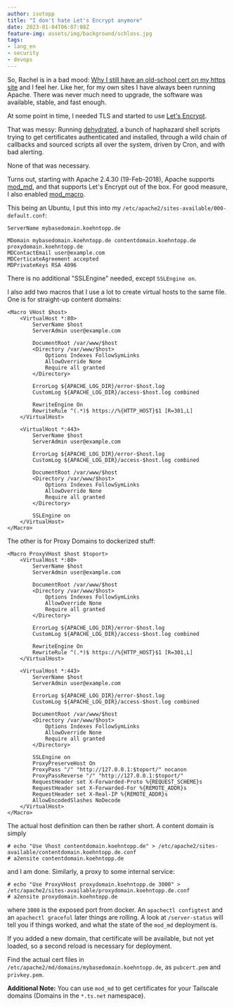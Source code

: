 ```yaml
---
author: isotopp
title: "I don't hate Let's Encrypt anymore"
date: 2023-01-04T06:07:08Z
feature-img: assets/img/background/schloss.jpg
tags:
- lang_en
- security
- devops
---
```


So, Rachel is in a bad mood:
[Why I still have an old-school cert on my https site](https://rachelbythebay.com/w/2023/01/03/ssl/)
and I feel her.
Like her, for my own sites I have always been running Apache.
There was never much need to upgrade, the software was available, stable, and fast enough.

At some point in time, I needed TLS and started to use [Let's Encrypt](https://letsencrypt.org/).

That was messy: Running 
[dehydrated](https://github.com/dehydrated-io/dehydrated),
a bunch of haphazard shell scripts trying to get certificates authenticated and installed, through a wild chain of callbacks and sourced scripts all over the system,
driven by Cron, and with bad alerting.

None of that was necessary.

Turns out, starting with Apache 2.4.30 (19-Feb-2018), Apache supports 
[mod_md](https://httpd.apache.org/docs/trunk/mod/mod_md.html),
and that supports Let's Encrypt out of the box.
For good measure, I also enabled [mod_macro](https://httpd.apache.org/docs/current/mod/mod_macro.html).

This being an Ubuntu, I put this into my `/etc/apache2/sites-available/000-default.conf`:

```apacheconf
ServerName mybasedomain.koehntopp.de

MDomain mybasedomain.koehntopp.de contentdomain.koehntopp.de proxydomain.koehntopp.de
MDContactEmail user@example.com
MDCerticateAgreement accepted
MDPrivateKeys RSA 4096
```

There is no additional "SSLEngine" needed, except `SSLEngine on`.

I also add two macros that I use a lot to create virtual hosts to the same file.
One is for straight-up content domains:

```apacheconf
<Macro VHost $host>
    <VirtualHost *:80>
        ServerName $host
        ServerAdmin user@example.com

        DocumentRoot /var/www/$host
        <Directory /var/www/$host>
            Options Indexes FollowSymLinks
            AllowOverride None
            Require all granted
        </Directory>

        ErrorLog ${APACHE_LOG_DIR}/error-$host.log
        CustomLog ${APACHE_LOG_DIR}/access-$host.log combined

        RewriteEngine On
        RewriteRule ^(.*)$ https://%{HTTP_HOST}$1 [R=301,L]
    </VirtualHost>

    <VirtualHost *:443>
        ServerName $host
        ServerAdmin user@example.com

        ErrorLog ${APACHE_LOG_DIR}/error-$host.log
        CustomLog ${APACHE_LOG_DIR}/access-$host.log combined

        DocumentRoot /var/www/$host
        <Directory /var/www/$host>
            Options Indexes FollowSymLinks
            AllowOverride None
            Require all granted
        </Directory>

        SSLEngine on
    </VirtualHost>
</Macro>
```

The other is for Proxy Domains to dockerized stuff:

```apacheconf
<Macro ProxyVHost $host $toport>
    <VirtualHost *:80>
        ServerName $host
        ServerAdmin user@example.com

        DocumentRoot /var/www/$host
        <Directory /var/www/$host>
            Options Indexes FollowSymLinks
            AllowOverride None
            Require all granted
        </Directory>

        ErrorLog ${APACHE_LOG_DIR}/error-$host.log
        CustomLog ${APACHE_LOG_DIR}/access-$host.log combined

        RewriteEngine On
        RewriteRule ^(.*)$ https://%{HTTP_HOST}$1 [R=301,L]
    </VirtualHost>

    <VirtualHost *:443>
        ServerName $host
        ServerAdmin user@example.com

        ErrorLog ${APACHE_LOG_DIR}/error-$host.log
        CustomLog ${APACHE_LOG_DIR}/access-$host.log combined

        DocumentRoot /var/www/$host
        <Directory /var/www/$host>
            Options Indexes FollowSymLinks
            AllowOverride None
            Require all granted
        </Directory>

        SSLEngine on
        ProxyPreserveHost On
        ProxyPass "/" "http://127.0.0.1:$toport/" nocanon
        ProxyPassReverse "/" "http://127.0.0.1:$toport/"
        RequestHeader set X-Forwarded-Proto %{REQUEST_SCHEME}s
        RequestHeader set X-Forwarded-For %{REMOTE_ADDR}s
        RequestHeader set X-Real-IP %{REMOTE_ADDR}s
        AllowEncodedSlashes NoDecode
    </VirtualHost>
</Macro>
```

The actual host definition can then be rather short.
A content domain is simply

```console
# echo "Use Vhost contentdomain.koehntopp.de" > /etc/apache2/sites-available/contentdomain.koehntopp.de.conf
# a2ensite contentdomain.koehntopp.de
```

and I am done. Similarly, a proxy to some internal service:

```console
# echo "Use ProxyVHost proxydomain.koehntopp.de 3000" > /etc/apache2/sites-available/proxydomain.koehntopp.de.conf
# a2ensite proxydomain.koehntopp.de
```

where `3000` is the exposed port from docker. An `apachectl configtest` and an `apachectl graceful` later things are rolling.
A look at `/server-status` will tell you if things worked, and what the state of the `mod_md` deployment is.

If you added a new domain, that certificate will be available, but not yet loaded, so a second reload is necessary for deployment.

Find the actual cert files in `/etc/apache2/md/domains/mybasedomain.koehntopp.de`, as `pubcert.pem` and `privkey.pem`.

**Additional Note:**
You can use `mod_md` to get certificates for your Tailscale domains (Domains in the `*.ts.net` namespace).
